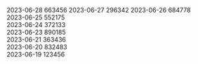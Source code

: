  2023-06-28 663456
 2023-06-27 296342
 2023-06-26 684778  
 2023-06-25 552175  
 2023-06-24 372133  
 2023-06-23 890185  
 2023-06-21 363436  
 2023-06-20 832483  
 2023-06-19 123456  
 